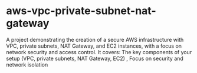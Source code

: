 # aws-vpc-private-subnet-nat-gateway
A project demonstrating the creation of a secure AWS infrastructure with VPC, private subnets, NAT Gateway, and EC2 instances, with a focus on network security and access control.  It covers:  The key components of your setup (VPC, private subnets, NAT Gateway, EC2) , Focus on security and network isolation
